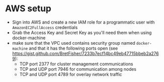 # AWS setup

* Sign into AWS and create a new IAM role for a programmatic user with `AmazonEC2FullAccess` credentials
* Grab the Access Key and Secret Key as you'll need them when using docker-machine
* make sure that the VPC used contains security group named `docker-machine` and that it has the following ports open (see https://gist.github.com/BretFisher/7233b7ecf14bc49eb47715bbeb2a2769):
  * TCP port 2377 for cluster management communications
  * TCP and UDP port 7946 for communication among nodes
  * TCP and UDP port 4789 for overlay network traffic
